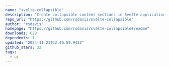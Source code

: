 ```yaml
---
name: "svelte-collapsible"
description: "Create collapsible content sections in Svelte applications."
repo_url: "https://github.com/rsdavis/svelte-collapsible"
author: "rsdavis"
homepage: "https://github.com/rsdavis/svelte-collapsible#readme"
downloads: 628
dependents: 1
updated: "2024-11-21T22:40:59.943Z"
github_stars: 32
tags: 
  - ui
---
```

